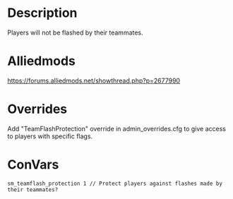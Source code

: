 # Description
Players will not be flashed by their teammates.

# Alliedmods
https://forums.alliedmods.net/showthread.php?p=2677990

# Overrides
Add "TeamFlashProtection" override in admin_overrides.cfg to give access to players with specific flags.

# ConVars
```
sm_teamflash_protection 1 // Protect players against flashes made by their teammates?
```
